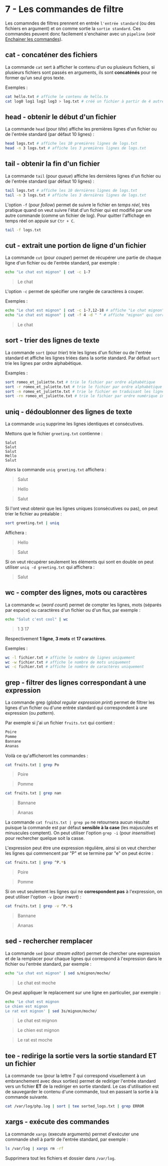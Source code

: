 # 7 - Les commandes de filtre

Les comamndes de filtres prennent en entrée `l'entrée standard` (ou des fichiers en argument) et on comme sortie la `sortie standard`. Ces commandes peuvent donc facilement s'enchainer avec un `pipeline` (voir [Enchainer les commandes](./06-enchainer-les-commandes)).

## cat - concaténer des fichiers

La commande `cat` sert à afficher le contenu d'un ou plusieurs fichiers, si plusieurs fichiers sont passés en arguments, ils sont **concaténés** pour ne former qu'un seul gros texte.

Exemples :

```bash
cat hello.txt # affiche le contenu de hello.tx
cat log0 log1 log2 log3 > log.txt # créé un fichier à partir de 4 autres fichiers
```

## head - obtenir le début d'un fichier

La commande `head` (pour *tête*) affiche les premières lignes d'un fichier ou de l'entrée standard (par défaut 10 lignes) :

```bash
head logs.txt # affiche les 10 premières lignes de logs.txt
head -n 3 logs.txt # affiche les 3 premières lignes de logs.txt
```

## tail - obtenir la fin d'un fichier

La commande `tail` (pour *queue*) affiche les dernières lignes d'un fichier ou de l'entrée standard (par défaut 10 lignes) :

```bash
tail logs.txt # affiche les 10 dernières lignes de logs.txt
tail -n 3 logs.txt # affiche les 3 dernières lignes de logs.txt
```

L'option `-f` (pour *follow*) permet de suivre le fichier en *temps réel*, très pratique quand on veut suivre l'état d'un fichier qui est modifié par une autre commande (comme un fichier de log). Pour quitter l'affichage en temps réel on appuie sur `Ctr + C`.

```bash
tail -f logs.txt
```

## cut - extrait une portion de ligne d'un fichier

La commande `cut` (pour *couper*) permet de récupérer une partie de chaque ligne d'un fichier ou de l'entrée standard, par exemple :

```bash
echo "Le chat est mignon" | cut -c 1-7
```
> Le chat

L'option `-c` permet de spécifier une rangée de caractères à couper.

Exemples :

```bash
echo "Le chat est mignon" | cut -c 1-7,12-18 # affiche "Le chat mignon"
echo "Le chat est mignon" | cut -f 4 -d " " # affiche "mignon" qui correspond au 4e champ, les champs étant délimités par " "
```
> Le chat

## sort - trier des lignes de texte

La commande `sort` (pour *trier*) trie les lignes d'un fichier ou de l'entrée standard et affiche les lignes triées dans la sortie standard. Par défaut `sort` trie les lignes par ordre alphabétique.

Examples :

```bash
sort romeo_et_juliette.txt # trie le fichier par ordre alphabétique
sort -r romeo_et_juliette.txt # trie le fichier par ordre alphabétique inverse
sort -n romeo_et_juliette.txt # trie le fichier en traduisant les lignes en nombres (exemple 123 est plus grand que 23, ce qui est faut en tri alphabétiquee)
sort -rn romeo_et_juliette.txt # trie le fichier par ordre numérique inverse
```

## uniq - dédoublonner des lignes de texte

La commande `uniq` supprime les lignes identiques et consécutives.

Mettons que le fichier `greeting.txt` contienne :

```
Salut
Salut
Salut
Hello
Salut
```

Alors la commande `uniq greeting.txt` affichera :

> Salut

> Hello

> Salut

Si l'ont veut obtenir que les lignes uniques (consécutives ou pas), on peut trier le fichier au préalable :

```bash
sort greeting.txt | uniq
```

Affichera :

> Hello

> Salut

Si on veut récupérer seulement les éléments qui sont en double on peut utiliser `uniq -d greeting.txt` qui affichera :

> Salut

## wc - compter des lignes, mots ou caractères

La commande `wc` (*word count*) permet de compter les lignes, mots (séparés par espace) ou caractères d'un fichier ou d'un flux, par exemple :

```bash
echo "Salut c'est cool" | wc
```
> 1 3 17

Respectivement **1 ligne**, **3 mots** et **17 caractères**.

Exemples :

```bash
wc -l fichier.txt # affiche le nombre de lignes uniquement
wc -w fichier.txt # affiche le nombre de mots uniquement
wc -c fichier.txt # affiche le nombre de caractères uniquement
```

## grep - filtrer des lignes correspondant à une expression

La commande grep (*global regular expression print*) permet de filtrer les lignes d'un fichier ou d'une entrée standard qui correspondent à une expression (ou *pattern*).

Par exemple si j'ai un fichier `fruits.txt` qui contient :

```bash
Poire
Pomme
Bannane
Ananas
```

Voilà ce qu'afficheront les commandes :

```bash
cat fruits.txt | grep Po
```
> Poire

> Pomme

```bash
cat fruits.txt | grep nan
```
> Bannane

> Ananas

La commande `cat fruits.txt | grep po` ne retournera aucun résultat puisque la commande est par défaut **sensible à la case** (les majuscules et minuscules comptent). On peut utiliser l'option `grep -i` (pour *insensitive*) pour rechercher quelque soit la casse.

L'expression peut être une expression régulière, ainsi si on veut chercher les lignes qui commencent par "P" et se termine par "e" on peut écrire :

```bash
cat fruits.txt | grep ^P.*$
```
> Poire

> Pomme

Si on veut seulement les lignes qui ne **correspondent pas** à l'expression, on peut utiliser l'option `-v` (pour *in**v**ert*) :

```bash
cat fruits.txt | grep -v ^P.*$
```
> Bannane

> Ananas

## sed - rechercher remplacer

La commande `sed` (pour *stream editor*) permet de chercher une expression et de la remplacer pour chaque lignes qui correspond à l'expression dans le fichier ou l'entrée standard, par exemple :

```bash
echo "Le chat est mignon" | sed s/mignon/moche/
```
> Le chat est moche

On peut appliquer le replacement sur une ligne en particulier, par exemple :

```bash
echo 'Le chat est mignon
Le chien est mignon
Le rat est mignon' | sed 3s/mignon/moche/
```

> Le chat est mignon

> Le chien est mignon

> Le rat est moche

## tee - redirige la sortie vers la sortie standard ET un fichier

La commande `tee` (pour la lettre *T* qui correspond visuellement à un embranchement avec deux sorties) permet de rediriger l'entrée standard vers un fichier **ET** de la rediriger en sortie standard. Le cas d'utilisation est de sauvegarder le contenu d'une commande, tout en passant la sortie à la commande suivante.

```bash
cat /var/log/php.log | sort | tee sorted_logs.txt | grep ERROR
```

## xargs - exécute des commandes

La commande `xargs` (execute arguments) permet d'exécuter une commande shell à partir de l'entrée standard, par exemple :

```bash
ls /var/log | xargs rm -rf
```

Supprimera tout les fichiers et dossier dans `/var/log`.